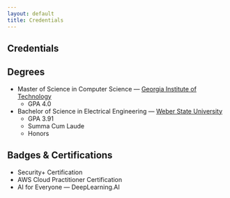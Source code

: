 ```yaml
---
layout: default
title: Credentials
---
```


<article>
  <h1>Credentials</h1>
  <section>
    <h2>Degrees</h2>
<ul>
  <li>Master of Science in Computer Science — <a href="https://www.gatech.edu/" target="_blank">Georgia Institute of Technology</a>
    <ul>
      <li>GPA 4.0</li>
    </ul>
  </li>
  <li>Bachelor of Science in Electrical Engineering — <a href="https://www.weber.edu/" target="_blank">Weber State University</a>
    <ul>
      <li>GPA 3.91</li>
      <li>Summa Cum Laude</li>
      <li>Honors</li>
    </ul>
  </li>
</ul>
  </section>

  <section>
    <h2>Badges & Certifications</h2>
    <ul>
      <li>Security+ Certification</li>
      <li>AWS Cloud Practitioner Certification</li>
      <li>AI for Everyone — DeepLearning.AI</li>
    </ul>
  </section>
</article>